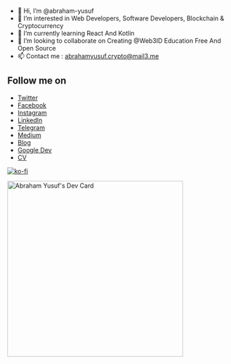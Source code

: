 - 👋 Hi, I’m @abraham-yusuf
- 👀 I’m interested in Web Developers, Software Developers, Blockchain & Cryptocurrency
- 🌱 I’m currently learning React And Kotlin
- 💞️ I’m looking to collaborate on Creating @Web3ID Education Free And Open Source
- 📫 Contact me : [abrahamyusuf.crypto@mail3.me](mailto:abrahamyusuf.crypto@mail3.me)
## Follow me on
- [Twitter](https://twitter.com/bram0511)
- [Facebook](https://fb.me/AbrahamYusuf1105)
- [Instagram](https://www.instagram.com/abrahamyusuf.crypto)
- [LinkedIn](https://linkedin.com/in/abraham-yusuf)
- [Telegram](https://t.me/AbrahamYusuf)
- [Medium](https://abrahamyusuf.medium.com)
- [Blog](https://www.abrahamyusuf.my.id)
- [Google Dev](https://g.dev/abrahamyusuf)
- [CV](https://dev.page/abrahamyusuf)


[![ko-fi](https://ko-fi.com/img/githubbutton_sm.svg)](https://ko-fi.com/D1D5FGTJ7)


<a href="https://app.daily.dev/abrahamyusuf"><img src="https://api.daily.dev/devcards/6f03412e4e6d458a8a04c0a911250c59.png?r=0in" width="400" alt="Abraham Yusuf's Dev Card"/></a>

              
<!---
abraham-yusuf/abraham-yusuf is a ✨ special ✨ repository because its `README.md` (this file) appears on your GitHub profile.
You can click the Preview link to take a look at your changes.
--->
